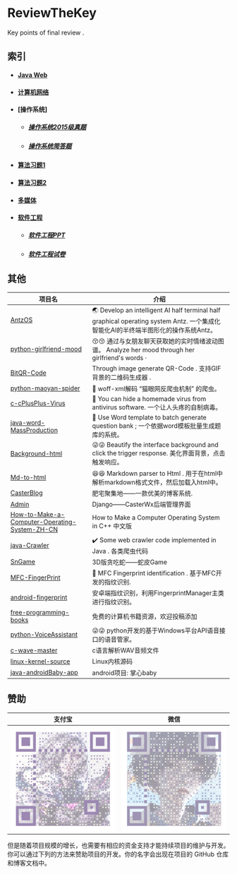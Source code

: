 # ReviewTheKey
Key points of final review . 

## 索引

* #### [Java Web](https://github.com/CasterWx/ReviewTheKey/blob/master/JavaWeb/README.md)

* #### [计算机网络](https://github.com/CasterWx/ReviewTheKey/blob/master/ComputerNetwork/README.md)

* #### [操作系统]
  * ##### [操作系统2015级真题](https://github.com/CasterWx/ReviewTheKey/tree/master/OperatingSystem)
  * ##### [操作系统简答题](https://github.com/CasterWx/ReviewTheKey/blob/master/OperatingSystem/Jdt/README.md)

* #### [算法习题1](https://github.com/CasterWx/ReviewTheKey/blob/master/Algorithm/README.md)

* #### [算法习题2](https://github.com/CasterWx/ReviewTheKey/blob/master/Algorithm/Alg.md)

* #### [多媒体](https://github.com/CasterWx/ReviewTheKey/tree/master/Multimedia)

* #### [软件工程](https://github.com/CasterWx/ReviewTheKey/tree/master/SoftwareEngineering)

    * ##### [软件工程PPT](https://github.com/CasterWx/ReviewTheKey/tree/master/SoftwareEngineering/rjgc) 

    * ##### [软件工程试卷](https://github.com/CasterWx/ReviewTheKey/tree/master/SoftwareEngineering/%E8%BD%AF%E4%BB%B6%E5%B7%A5%E7%A8%8B%E5%8D%B7%E5%AD%90/%E8%BD%AF%E4%BB%B6%E5%B7%A5%E7%A8%8B%E5%8D%B7%E5%AD%90)

## 其他

| 项目名 | 介绍 |
| ------------ | ------------ | 
| [AntzOS](https://github.com/CasterWx/AntzOS) | 🌏 Develop an intelligent AI half terminal half graphical operating system Antz. 一个集成化智能化AI的半终端半图形化的操作系统Antz。 | 
| [python-girlfriend-mood](https://github.com/CasterWx/python-girlfriend-mood) |:kissing_closed_eyes::kissing_closed_eyes: 通过与女朋友聊天获取她的实时情绪波动图谱。 Analyze her mood through her girlfriend's words · | 
| [BitQR-Code](https://github.com/CasterWx/BitQR-Code) | Through image generate QR-Code . 支持GIF背景的二维码生成器 . | 
| [python-maoyan-spider](https://github.com/CasterWx/python-maoyan-spider) | :rainbow:   woff-xml解码 “猫眼网反爬虫机制” 的爬虫。 | 
| [c-cPlusPlus-Virus](https://github.com/CasterWx/c-cPlusPlus-Virus) | :ghost: You can hide a homemade virus from antivirus software.    一个让人头疼的自制病毒。 |
| [java-word-MassProduction](https://github.com/CasterWx/java-word-MassProduction) | :bookmark_tabs: Use Word template to batch generate question bank ;   一个依据word模板批量生成题库的系统。 |
| [Background-html](https://github.com/CasterWxBlog/Background-html) | :stuck_out_tongue_winking_eye::stuck_out_tongue_winking_eye: Beautify the interface background and click the trigger response. 美化界面背景，点击触发响应。 |
| [Md-to-html](https://github.com/CasterWxBlog/Md-to-html) | :laughing::laughing: Markdown parser to Html  .   用于在html中解析markdown格式文件，然后加载入html中。 |
| [CasterBlog](https://github.com/CasterWxBlog/CasterBlog) | 肥宅聚集地——一款优美的博客系统. |
| [Admin](https://github.com/CasterWxBlog/Admin) | Django——CasterWx后端管理界面 |
|[How-to-Make-a-Computer-Operating-System-ZH-CN](https://github.com/CasterWx/How-to-Make-a-Computer-Operating-System-ZH-CN) | How to Make a Computer Operating System in C++ 中文版 |
| [java-Crawler](https://github.com/CasterWx/java-Crawler) | :heavy_check_mark: Some web crawler code implemented in Java .   各类爬虫代码 |
| [SnGame](https://github.com/CasterWx/SnGame) | 3D版贪吃蛇——蛇皮Game |
| [MFC-FingerPrint](https://github.com/CasterWx/MFC-FingerPrint) | :paw_prints:  MFC Fingerprint identification .  基于MFC开发的指纹识别.  |
| [android-fingerprint](https://github.com/CasterWx/android-fingerprint) | 安卓端指纹识别，利用FingerprintManager主类进行指纹识别。 |
| [free-programming-books](https://github.com/CasterWx/free-programming-books) | 免费的计算机书籍资源，欢迎投稿添加 |
| [python-VoiceAssistant](https://github.com/CasterWx/python-VoiceAssistant) | :stuck_out_tongue_winking_eye::stuck_out_tongue_winking_eye: python开发的基于Windows平台API语音接口的语音管家。 |
| [c-wave-master](https://github.com/CasterWx/c-wave-master) | c语言解析WAV音频文件 |
| [linux-kernel-source](https://github.com/CasterWx/linux-kernel-source) | Linux内核源码 |
| [java-androidBaby-app](https://github.com/CasterWx/java-androidBaby-app) | android项目: 掌心baby |


## 赞助

| 支付宝 | 微信 |
| ------------ | ------------ |
| <img src="https://github.com/CasterWx/BitQR-Code/raw/master/img/pay.png"/> |<img src="https://github.com/CasterWx/BitQR-Code/raw/master/img/wx.png"/> |

但是随着项目规模的增长，也需要有相应的资金支持才能持续项目的维护与开发。你可以通过下列的方法来赞助项目的开发。你的名字会出现在项目的 GitHub 仓库和博客文档中。